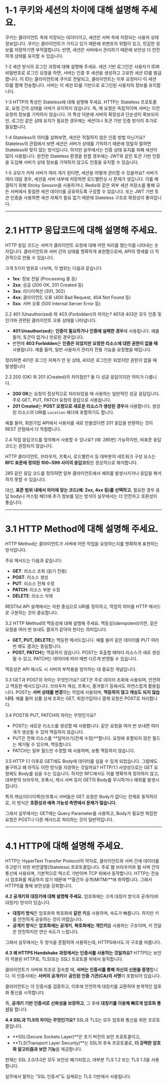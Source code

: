 # 1-1 쿠키와 세션의 차이에 대해 설명해 주세요.
  쿠키는 클라이언트 측에 저장되는 데이터이고, 세션은 서버 측에 저장되는 사용자 상태 정보입니다. 쿠키는 클라이언트가 가지고 있기 때문에 위변조의 위험이 있고, 민감한 정보를 저장하기엔 부적절합니다. 반면, 세션은 서버에서 관리하기 때문에 보안상 더 안전하게 상태를 유지할 수 있습니다.

1-2 세션 방식의 로그인 과정에 대해 설명해 주세요.
  세션 기반 로그인은 사용자가 ID와 비밀번호로 로그인 요청을 하면, 서버는 인증 후 세션을 생성하고 고유한 세션 ID를 발급합니다. 이 ID는 클라이언트에 쿠키로 전달되고, 클라이언트는 이후 요청마다 이 세션 ID를 함께 전송합니다. 서버는 이 세션 ID를 기반으로 로그인된 사용자의 정보를 유지합니다.

1-3 HTTP의 특성인 Stateless에 대해 설명해 주세요.
  HTTP는 Stateless 프로토콜로, 요청 간의 상태를 서버가 유지하지 않습니다. 즉, 매 요청은 독립적이며 서버는 이전 요청의 정보를 기억하지 않습니다. 이 특성 덕분에 서버의 확장성과 단순성이 확보되지만, 로그인 같은 상태 유지가 필요한 경우에는 세션이나 토큰 기반 인증 방식이 추가로 필요합니다.

1-4 Stateless의 의미를 살펴보면, 세션은 적절하지 않은 인증 방법 아닌가요?
   Stateless의 관점에서 보면 세션은 서버가 상태를 기억하기 때문에 엄밀히 말하면 Stateless와 맞지 않는 방식입니다. 하지만 실무에서는 인증 상태 유지를 위해 세션이 많이 사용됩니다. 완전한 Stateless 환경을 원할 경우에는 JWT와 같은 토큰 기반 인증을 도입해 서버가 상태 정보를 기억하지 않고도 인증을 유지할 수 있습니다.

1-5 규모가 커져 서버가 여러 개가 된다면, 세션을 어떻게 관리할 수 있을까요?
서버가 여러 대일 경우, 세션을 서버 내부에 저장하면 로드밸런싱 시 문제가 생깁니다. 이를 해결하기 위해 Sticky Session을 사용하거나, Redis와 같은 외부 세션 저장소를 통해 모든 서버에서 동일한 세션 데이터를 공유하도록 구성할 수 있습니다. 또는 JWT 기반 토큰 인증을 사용하면 세션 자체가 필요 없기 때문에 Stateless 구조로 확장성이 좋아집니다.

---

# 2.1 HTTP 응답코드에 대해 설명해 주세요.
HTTP 응답 코드는 서버가 클라이언트 요청에 대해 어떤 처리를 했는지를 나타내는 숫자입니다.
클라이언트와 서버 간의 상태를 명확하게 표현함으로써, API의 명세를 더 직관적으로 만들 수 있습니다.

크게 5가지 범위로 나뉘며, 각 범위는 다음과 같습니다
- **1xx**: 정보 전달 (Processing 중 등)
- **2xx**: 성공 (200 OK, 201 Created 등)
- **3xx**: 리다이렉션 (301, 302)
- **4xx**: 클라이언트 오류 (400 Bad Request, 404 Not Found 등)
- **5xx**: 서버 오류 (500 Internal Server Error 등)

2.2 401 (Unauthorized) 와 403 (Forbidden)의 차이는?
401과 403은 모두 인증 및 인가와 관련된 클라이언트 오류 상태를 나타냅니다.

- **401 Unauthorized**는 **인증이 필요하거나 인증에 실패한 경우**에 사용됩니다. 예를 들어, 토큰이 없거나 만료된 경우입니다.
- 반면에 **403 Forbidden**은 **인증은 되었지만 요청한 리소스에 대한 권한이 없을 때** 사용됩니다. 예를 들어, 일반 사용자가 관리자 전용 기능을 요청했을 때입니다.

정리하면 401은 로그인 자체가 안 된 상태, 403은 로그인은 되었지만 권한이 없을 때 발생합니다

2.3 200 (OK) 와 201 (Created)의 차이점은?
둘 다 성공 응답이지만 의미가 다릅니다.

- **200 OK**는 요청이 정상적으로 처리되었을 때 사용하는 일반적인 성공 응답입니다. 주로 GET, PUT, PATCH 요청의 응답으로 사용됩니다.
- **201 Created**는 **POST 요청으로 새로운 리소스가 생성된 경우**에 사용합니다. 생성된 리소스의 URI를 `Location` 헤더에 포함하기도 합니다.

예를 들어, 회원가입 API에서 사용자를 새로 만들었다면 201 응답을 반환하는 것이 REST 관점에서 더 적절합니다.

2.4 직접 응답코드를 정의해서 사용할 수 있나요? (예: 285번)
가능하지만, 비표준 응답 코드는 권장되지 않습니다.

HTTP 클라이언트, 브라우저, 프록시, 로드밸런서 등 대부분의 네트워크 구성 요소는 **RFC 표준에 정의된 100~599 사이의 응답코드**만 정상적으로 해석합니다.

285 같은 응답 코드를 정의하면 일부 클라이언트에서 예외를 발생시키거나 응답을 해석하지 못할 수 있습니다.

대신, **표준 범위 내에서 의미에 맞는 코드(예: 2xx, 4xx 등)를 선택하고**, 필요한 경우 응답 body나 커스텀 헤더에 추가 정보를 담는 방식이 실무에서는 더 안전하고 호환성이 좋습니다.

---

# 3.1 HTTP Method에 대해 설명해 주세요.
HTTP Method는 클라이언트가 서버에 어떤 작업을 요청하는지를 명확하게 표현하는 방식입니다.

주요 메서드는 다음과 같습니다:

- **GET**: 리소스 조회 (읽기 전용)
- **POST**: 리소스 생성
- **PUT**: 리소스 전체 수정
- **PATCH**: 리소스 부분 수정
- **DELETE**: 리소스 삭제

RESTful API 설계에서는 자원 중심으로 URI를 정의하고, 작업의 의미를 HTTP 메서드로 구분하는 것이 중요합니다.

3.2 HTTP Method의 멱등성에 대해 설명해 주세요.
멱등성(idempotent)이란, 같은 요청을 여러 번 보내도 결과가 같아야 한다는 의미입니다.

- **GET, PUT, DELETE**는 멱등한 메서드입니다. 예를 들어 같은 데이터를 PUT 여러 번 해도 결과는 동일합니다.
- **POST, PATCH**는 멱등하지 않습니다. POST는 호출할 때마다 리소스가 새로 생성될 수 있고, PATCH는 데이터에 따라 매번 다르게 반영될 수 있습니다.

멱등성은 API 재시도 시 서버의 부작용을 방지하는 데 중요한 개념입니다.

3.3 GET과 POST의 차이는 무엇인가요?
GET은 주로 데이터 조회에 사용되며, 안전하고 멱등한 메서드입니다. 브라우저 캐싱, 프록시, 즐겨찾기 등에서도 자연스럽게 활용됩니다.
POST는 **서버 상태를 변경**하는 작업에 사용되며, **멱등하지 않고 캐싱도 되지 않습니다**.
예를 들어 상품 상세 조회는 GET, 회원가입이나 결제 요청은 POST로 처리합니다.

3.4 POST와 PUT, PATCH의 차이는 무엇인가요?
- POST는 새로운 리소스를 생성할 때 사용합니다. 같은 요청을 여러 번 보내면 여러 개가 생성될 수 있어 멱등하지 않습니다.
- PUT은 전체 리소스를 **덮어쓰기(전체 수정)**합니다. 요청에 포함되지 않은 필드는 제거될 수 있으며, 멱등합니다.
- PATCH는 일부 필드만 수정할 때 사용하며, 보통 멱등하지 않습니다.

3.5 HTTP 1.1 이후로 GET에도 Body에 데이터를 실을 수 있게 되었습니다. 그럼에도 불구하고 왜 아직도 이런 방식을 지양하는 것일까요?
HTTP/1.1 사양상으로는 GET 요청에도 Body를 실을 수는 있습니다. 하지만 RFC에서도 이를 명확하게 정의하지 않고, 대부분의 브라우저, 프록시, 캐시 서버 등이 GET의 Body를 무시하거나 예외를 발생시킵니다.

특히 캐싱/리다이렉션/프록시 서버들은 GET 요청은 Body가 없다는 전제로 동작하므로, 이 방식은 **호환성과 예측 가능성 측면에서 문제가 많습니다**.

그래서 실무에서는 GET에는 Query Parameter를 사용하고, Body가 필요한 복잡한 요청은 POST나 다른 메서드로 처리하는 것이 일반적입니다.

---

# 4.1 HTTP에 대해 설명해 주세요.
HTTP는 HyperText Transfer Protocol의 약자로, 클라이언트와 서버 간에 데이터를 주고받기 위한 비연결형(Stateless) 프로토콜입니다.
주로 웹 브라우저와 웹 서버 간의 통신에 사용되며, 기본적으로 텍스트 기반이며 TCP 위에서 동작합니다.
HTTP는 전송 시 암호화를 제공하지 않기 때문에 **중간자 공격(MITM)**에 취약합니다. 그래서 HTTPS를 통해 보안성을 강화합니다.

**4.2 공개키와 대칭키에 대해 설명해 주세요.**
암호화에는 크게 대칭키 방식과 공개키(비대칭키) 방식이 있습니다.

- **대칭키 방식**은 암호화와 복호화에 **같은 키**를 사용하며, 속도가 빠릅니다. 하지만 키를 안전하게 공유하는 것이 어렵습니다.
- **공개키 방식**은 **암호화에는 공개키**, **복호화에는 개인키**를 사용하는 구조이며, 키 전달은 안전하지만 연산 속도가 느립니다.

그래서 실무에서는 두 방식을 혼합하여 사용하는데, HTTPS에서도 이 구조를 따릅니다.

**4.3 왜 HTTPS Handshake 과정에서는 인증서를 사용하는 것일까요?**
HTTPS는 보안이 적용된 HTTP로, TLS(또는 SSL) 프로토콜 위에서 동작합니다.

클라이언트가 서버에 최초로 접속할 때, **서버는 인증서를 통해 자신의 신원을 증명**합니다. 이 인증서에는 **서버의 공개키**와 **공인된 인증 기관(CA)의 서명**이 포함되어 있습니다.

클라이언트는 이 인증서를 검증하고, 이후에 안전하게 대칭키를 교환하여 본격적인 암호화 통신을 시작합니다.

즉, **공개키 기반 인증서로 신뢰성을 보장하고**, 그 후에 **대칭키를 이용해 빠르게 암호화 통신**을 합니다.

**4.4 SSL과 TLS의 차이는 무엇인가요?**
SSL과 TLS는 모두 암호화 통신을 위한 프로토콜입니다.

- **SSL(Secure Sockets Layer)**은 초기 버전의 보안 프로토콜이고,
- **TLS(Transport Layer Security)**는 SSL의 후속 프로토콜로, **더 강력한 암호화 알고리즘과 보안 기능**을 제공합니다.

현재는 SSL 2.0/3.0은 모두 보안상 폐기되었고, 대부분 TLS 1.2 또는 TLS 1.3을 사용합니다.

실무에서 말하는 "SSL 인증서"도 실제로는 TLS 기반에서 사용됩니다.

